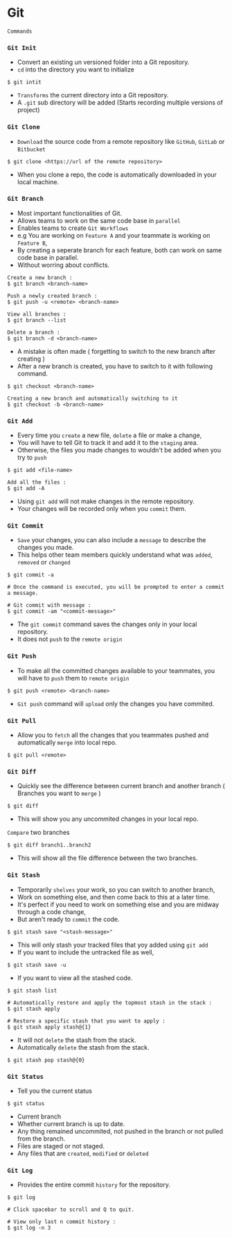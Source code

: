 # Git

`Commands`

### `Git Init`
- Convert an existing un versioned folder into a Git repository.
- `cd` into the directory you want to initialize
```git
$ git intit
```
- `Transforms` the current directory into a Git repository.
- A `.git` sub directory will be added (Starts recording multiple versions of project)

### `Git Clone`
- `Download` the source code from a remote repository like `GitHub`, `GitLab` or `Bitbucket`
```git
$ git clone <https://url of the remote repository>
```
- When you clone a repo, the code is automatically downloaded in your local machine.

### `Git Branch`
- Most important functionalities of Git.
- Allows teams to work on the same code base in `parallel`
- Enables teams to create `Git Workflows`
- e.g You are working on `Feature A` and your teammate is working on `Feature B`, 
- By creating a seperate branch for each feature, both can work on same code base in parallel.
- Without worring about conflicts.
```git
Create a new branch :
$ git branch <branch-name>

Push a newly created branch :
$ git push -u <remote> <branch-name>

View all branches :
$ git branch --list

Delete a branch :
$ git branch -d <branch-name>
```
- A mistake is often made ( forgetting to switch to the new branch after creating )
- After a new branch is created, you have to switch to it with following command.
```git
$ git checkout <branch-name>

Creating a new branch and automatically switching to it
$ git checkout -b <branch-name>
```

### `Git Add`
- Every time you `create` a new file, `delete` a file or make a change,
- You will have to tell Git to track it and add it to the `staging` area.
- Otherwise, the files you made changes to wouldn't be added when you try to `push`
```git
$ git add <file-name>

Add all the files :
$ git add -A
```
- Using `git add` will not make changes in the remote repository.
- Your changes will be recorded only when you `commit` them.

### `Git Commit`
- `Save` your changes, you can also include a `message` to describe the changes you made.
- This helps other team members quickly understand what was `added`, `removed` or `changed`
```git
$ git commit -a 

# Once the command is executed, you will be prompted to enter a commit a message.

# Git commit with message :
$ git commit -am "<commit-message>"
```
- The `git commit` command saves the changes only in your local repository.
- It does not `push` to the `remote origin`

### `Git Push`
- To make all the committed changes available to your teammates, you will have to `push` them to `remote origin`
```git
$ git push <remote> <branch-name>
```
- `Git push` command will `upload` only the changes you have commited.

### `Git Pull`
- Allow you to `fetch` all the changes that you teammates pushed and automatically `merge` into local repo.
```git
$ git pull <remote>
```

### `Git Diff`
- Quickly see the difference between current branch and another branch ( Branches you want to `merge` )
```git
$ git diff
```
- This will show you any uncommited changes in your local repo.

`Compare` two branches
```git
$ git diff branch1..branch2
```
- This will show all the file difference between the two branches.

### `Git Stash`
- Temporarily `shelves` your work, so you can switch to another branch,
- Work on something else, and then come back to this at a later time.
- It's perfect if you need to work on something else and you are midway through a code change,
- But aren't ready to `commit` the code.
```git
$ git stash save "<stash-message>"
```
- This will only stash your tracked files that yoy added using `git add`
- If you want to include the untracked file as well,
```git
$ git stash save -u
```
- If you want to view all the stashed code.
```git
$ git stash list

# Automatically restore and apply the topmost stash in the stack :
$ git stash apply

# Restore a specific stash that you want to apply :
$ git stash apply stash@{1}
```
- It will not `delete` the stash from the stack.
- Automatically `delete` the stash from the stack.
```git
$ git stash pop stash@{0}
```    
### `Git Status`
- Tell you the current status
```git
$ git status
```
- Current branch
- Whether current branch is up to date.
- Any thing remained uncommited, not pushed in the branch or not pulled from the branch.
- Files are staged or not staged.
- Any files that are `created`, `modified` or `deleted`

### `Git Log`
- Provides the entire commit `history` for the repository.
```git
$ git log

# Click spacebar to scroll and Q to quit.

# View only last n commit history :
$ git log -n 3
```
